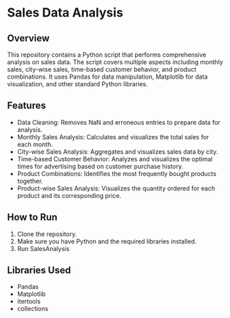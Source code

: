 # Sales Data Analysis
## Overview
This repository contains a Python script that performs comprehensive analysis on sales data. The script covers multiple aspects including monthly sales, city-wise sales, time-based customer behavior, and product combinations. It uses Pandas for data manipulation, Matplotlib for data visualization, and other standard Python libraries.

## Features
* Data Cleaning: Removes NaN and erroneous entries to prepare data for analysis.
* Monthly Sales Analysis: Calculates and visualizes the total sales for each month.
* City-wise Sales Analysis: Aggregates and visualizes sales data by city.
* Time-based Customer Behavior: Analyzes and visualizes the optimal times for advertising based on customer purchase history.
* Product Combinations: Identifies the most frequently bought products together.
* Product-wise Sales Analysis: Visualizes the quantity ordered for each product and its corresponding price.
## How to Run
1. Clone the repository.
2. Make sure you have Python and the required libraries installed.
3. Run SalesAnalysis
## Libraries Used
* Pandas
* Matplotlib
* itertools
* collections
